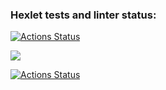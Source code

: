### Hexlet tests and linter status:
[![Actions Status](https://github.com/Yatsenkor/frontend-project-lvl1/workflows/hexlet-check/badge.svg)](https://github.com/Yatsenkor/frontend-project-lvl1/actions)

<a href="https://codeclimate.com/github/codeclimate/codeclimate/maintainability"><img src="https://api.codeclimate.com/v1/badges/a99a88d28ad37a79dbf6/maintainability" /></a>

[![Actions Status](https://github.com/Yatsenkor/frontend-project-lvl1/workflows/main/badge.svg)](https://github.com/Yatsenkor/frontend-project-lvl1/actions)
